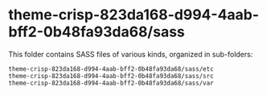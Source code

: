# theme-crisp-823da168-d994-4aab-bff2-0b48fa93da68/sass

This folder contains SASS files of various kinds, organized in sub-folders:

    theme-crisp-823da168-d994-4aab-bff2-0b48fa93da68/sass/etc
    theme-crisp-823da168-d994-4aab-bff2-0b48fa93da68/sass/src
    theme-crisp-823da168-d994-4aab-bff2-0b48fa93da68/sass/var

